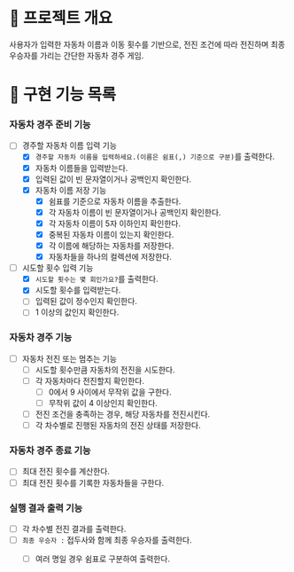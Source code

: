 # 💪 프로젝트 개요

사용자가 입력한 자동차 이름과 이동 횟수를 기반으로, 전진 조건에 따라 전진하며 최종 우승자를 가리는 간단한 자동차 경주 게임.

# 📝 구현 기능 목록

### 자동차 경주 준비 기능

- [ ] 경주할 자동차 이름 입력 기능
  - [x] `경주할 자동차 이름을 입력하세요.(이름은 쉼표(,) 기준으로 구분)`를 출력한다.
  - [x] 자동차 이름들을 입력받는다.
  - [x] 입력된 값이 빈 문자열이거나 공백인지 확인한다.
  - [x] 자동차 이름 저장 기능
    - [x] 쉼표를 기준으로 자동차 이름을 추출한다.
    - [x] 각 자동차 이름이 빈 문자열이거나 공백인지 확인한다.
    - [x] 각 자동차 이름이 5자 이하인지 확인한다.
    - [x] 중복된 자동차 이름이 있는지 확인한다.
    - [x] 각 이름에 해당하는 자동차를 저장한다.
    - [x] 자동차들을 하나의 컬렉션에 저장한다.
- [ ] 시도할 횟수 입력 기능
  - [x] `시도할 횟수는 몇 회인가요?`를 출력한다.
  - [x] 시도할 횟수를 입력받는다.
  - [ ] 입력된 값이 정수인지 확인한다.
  - [ ] 1 이상의 값인지 확인한다.

### 자동차 경주 기능

- [ ] 자동차 전진 또는 멈추는 기능
  - [ ] 시도할 횟수만큼 자동차의 전진을 시도한다.
  - [ ] 각 자동차마다 전진할지 확인한다.
    - [ ] 0에서 9 사이에서 무작위 값을 구한다.
    - [ ] 무작위 값이 4 이상인지 확인한다.
  - [ ] 전진 조건을 충족하는 경우, 해당 자동차를 전진시킨다.
  - [ ] 각 차수별로 진행된 자동차의 전진 상태를 저장한다.

### 자동차 경주 종료 기능

- [ ] 최대 전진 횟수를 계산한다.
- [ ] 최대 전진 횟수를 기록한 자동차들을 구한다.

### 실행 결과 출력 기능

- [ ] 각 차수별 전진 결과를 출력한다.
- [ ] `최종 우승자 :` 접두사와 함께 최종 우승자를 출력한다.
    - [ ] 여러 명일 경우 쉼표로 구분하여 출력한다.

